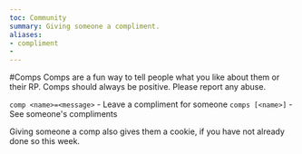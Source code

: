 ```yaml
---
toc: Community
summary: Giving someone a compliment.
aliases:
- compliment
-
---
```

#Comps
Comps are a fun way to tell people what you like about them or their RP. Comps should always be positive. Please report any abuse.

`comp <name>=<message>` - Leave a compliment for someone
`comps [<name>]` - See someone's compliments

Giving someone a comp also gives them a cookie, if you have not already done so this week.
